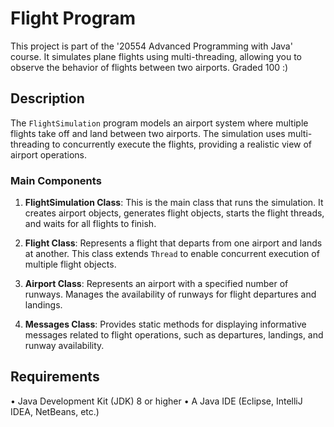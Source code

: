 # Flight Program

This project is part of the '20554 Advanced Programming with Java' course. 
It simulates plane flights using multi-threading, allowing you to observe the behavior of flights between two airports.
Graded 100 :)


## Description

The `FlightSimulation` program models an airport system where multiple flights take off and land between two airports. The simulation uses multi-threading to concurrently execute the flights, providing a realistic view of airport operations.

### Main Components

1. **FlightSimulation Class**: This is the main class that runs the simulation. It creates airport objects, generates flight objects, starts the flight threads, and waits for all flights to finish.

2. **Flight Class**: Represents a flight that departs from one airport and lands at another. This class extends `Thread` to enable concurrent execution of multiple flight objects.

3. **Airport Class**: Represents an airport with a specified number of runways. Manages the availability of runways for flight departures and landings.

4. **Messages Class**: Provides static methods for displaying informative messages related to flight operations, such as departures, landings, and runway availability.

## Requirements
• Java Development Kit (JDK) 8 or higher
• A Java IDE (Eclipse, IntelliJ IDEA, NetBeans, etc.)
